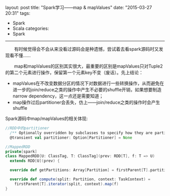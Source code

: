 layout: post
title: "Spark学习——map & mapValues"
date: "2015-03-27 20:31"
tags:
- Spark
- Scala
categories:
- Spark
---
　　有时候觉得会不会从来没看过源码会是种遗憾，尝试着去看spark源码时又发现看不懂……

　　map和mapValues的区别其实很大，最重要的区别是mapValues只对Tuple2的第二个元素进行操作，保留第一个元素key不变（废话）。先上结论：
  - mapValues在不改变数据分区的情况下对数据进行一些转换操作，从而避免在进一步的join/reduce之类的操作中产生不必要的shuffle开销，如果想要制造narrow dependency，这一点还是需要知道；
  - map操作过后partitioner会丢失，仿上——join/reduce之类的操作时会产生shuffle

Spark源码中map/mapValues的相关体现:
```scala
//RDD中的partitioner
  /** Optionally overridden by subclasses to specify how they are partitioned. */
  @transient val partitioner: Option[Partitioner] = None

//MappedRDD
private[spark]
class MappedRDD[U: ClassTag, T: ClassTag](prev: RDD[T], f: T => U)
  extends RDD[U](prev) {

  override def getPartitions: Array[Partition] = firstParent[T].partitions

  override def compute(split: Partition, context: TaskContext) =
    firstParent[T].iterator(split, context).map(f)
}
```
<!-- more >
　　map的相关代码在RDD中，值得注意的是其中的partitioner变量是带有`@transient`标记的，标记的具体解释可以参照
{% blockquote Annotations https://www.artima.com/pins1ed/annotations.html Programming in Scala %}
Finally, Scala provides a @transient annotation for fields that should not be serialized at all. If you mark a field as @transient, then the framework should not save the field even when the surrounding object is serialized. When the object is loaded, the field will be restored to the default value for the type of the field annotated as @transient.
{% endblockquote %}
　　这也就意味着由map生成的RDD都是不带有partition信息的。同样的，再看看`MappedValuesRDD`
```scala
private[spark]
class MappedValuesRDD[K, V, U](prev: RDD[_ <: Product2[K, V]], f: V => U)
  extends RDD[(K, U)](prev) {

  override def getPartitions = firstParent[Product2[K, U]].partitions

  override val partitioner = firstParent[Product2[K, U]].partitioner

  override def compute(split: Partition, context: TaskContext): Iterator[(K, U)] = {
    firstParent[Product2[K, V]].iterator(split, context).map { pair => (pair._1, f(pair._2)) }
  }
}
```
　　MappedValuesRDD中，partitioner是直接取了第一个祖先的分区的，所以RDD的partition信息是得到了保留的。
